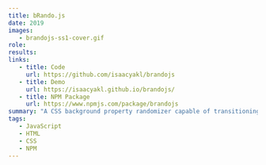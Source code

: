 ```yaml
---
title: bRando.js
date: 2019
images:
   - brandojs-ss1-cover.gif
role:
results:
links:
   - title: Code
     url: https://github.com/isaacyakl/brandojs
   - title: Demo
     url: https://isaacyakl.github.io/brandojs/
   - title: NPM Package
     url: https://www.npmjs.com/package/brandojs
summary: "A CSS background property randomizer capable of transitioning between images, colors, and gradients, written with vanilla JavaScript. This tool is published on NPM. I wrote this because I wanted smooth background image transitions on an old version of my personal website. I ended up adding support for every background property type. In the future, I may take some time to address a couple of small bugs, optimize the code, and add CommonJS support."
tags:
   - JavaScript
   - HTML
   - CSS
   - NPM
---
```

